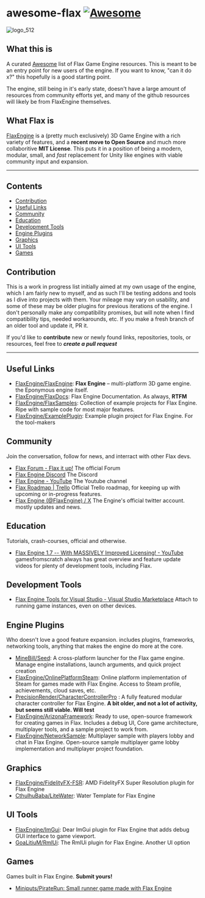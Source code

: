 # awesome-flax [![Awesome](https://awesome.re/badge-flat2.svg)](https://awesome.re)
![logo_512](https://github.com/kacevoid/awesome-flax/assets/27834580/588296fe-03bf-4037-97b3-e2531cc0d31e)

## What this is
A curated [Awesome](https://github.com/sindresorhus/awesome) list of Flax Game Engine resources. This is meant to be an entry point for new users of the engine. If you want to know, "can it do x?" this hopefully is a good starting point.

The engine, still being in it's early state, doesn't have a large amount of resources from community efforts yet, and many of the github resources will likely be from FlaxEngine themselves.

## What Flax is
[FlaxEngine](https://github.com/FlaxEngine/FlaxEngine) is a (pretty much exclusively) 3D Game Engine with a rich variety of features, and a **recent move to Open Source** and much more collaboritive **MIT License**. This puts it in a position of being a modern, modular, small, and _fast_ replacement for Unity like engines with viable community input and expansion.

---

## Contents
- [Contribution](https://github.com/kacevoid/awesome-flax/blob/main/README.md#contribution)
- [Useful Links](https://github.com/kacevoid/awesome-flax/blob/main/README.md#useful-links)
- [Community](https://github.com/kacevoid/awesome-flax/blob/main/README.md#community)
- [Education](https://github.com/kacevoid/awesome-flax/blob/main/README.md#education)
- [Development Tools](https://github.com/kacevoid/awesome-flax/blob/main/README.md#development-tools)
- [Engine Plugins](https://github.com/kacevoid/awesome-flax/blob/main/README.md#engine-plugins)
- [Graphics](https://github.com/kacevoid/awesome-flax/blob/main/README.md#graphics)
- [UI Tools](https://github.com/kacevoid/awesome-flax/blob/main/README.md#ui-tools)
- [Games](https://github.com/kacevoid/awesome-flax/blob/main/README.md#games)


## Contribution
This is a work in progress list initially aimed at my own usage of the engine, which I am fairly new to myself, and as such I'll be testing addons and tools as I dive into projects with them. Your mileage may vary on usability, and some of these may be older plugins for previous iterations of the engine.  I don't personally make any compatibility promises, but will note when I find compatibility tips, needed workarounds, etc. If you make a fresh branch of an older tool and update it, PR it.

If you'd like to **contribute** new or newly found links, repositories, tools, or resources, feel free to ***create a pull request***

---
## Useful Links
- [FlaxEngine/FlaxEngine](https://github.com/FlaxEngine/FlaxEngine): **Flax Engine** – multi-platform 3D game engine. the Eponymous engine itself.
- [FlaxEngine/FlaxDocs](https://github.com/FlaxEngine/FlaxDocs): Flax Engine Documentation. As always, **RTFM**
- [FlaxEngine/FlaxSamples](https://github.com/FlaxEngine/FlaxSamples): Collection of example projects for Flax Engine. Ripe with sample code for most major features.
- [FlaxEngine/ExamplePlugin](https://github.com/FlaxEngine/ExamplePlugin): Example plugin project for Flax Engine. For the tool-makers

## Community
Join the conversation, follow for news, and interract with other Flax devs.
- [Flax Forum - Flax it up!](https://forum.flaxengine.com/) The official Forum
- [Flax Engine Discord](https://discord.com/invite/yFBCmY9) The Discord
- [Flax Engine - YouTube](https://www.youtube.com/c/FlaxEngine) The Youtube channel
- [Flax Roadmap | Trello](https://trello.com/b/NQjLXRCP/flax-roadmap) Official Trello roadmap, for keeping up with upcoming or in-progress features.
- [Flax Engine (@FlaxEngine) / X](https://twitter.com/FlaxEngine/) The Engine's official twitter account. mostly updates and news.

## Education
Tutorials, crash-courses, official and otherwise.
- [Flax Engine 1.7 -- With MASSIVELY Improved Licensing! - YouTube](https://www.youtube.com/watch?v=bdf6h9s6mBM) gamesfromscratch always has great overview and feature update videos for plenty of development tools, including Flax.

## Development Tools
- [Flax Engine Tools for Visual Studio - Visual Studio Marketplace](https://marketplace.visualstudio.com/items?itemName=Flax.FlaxVS) Attach to running game instances, even on other devices.

## Engine Plugins
Who doesn't love a good feature expansion. includes plugins, frameworks, networking tools, anything that makes the engine do more at the core.

- [MineBill/Seed](https://github.com/MineBill/Seed): A cross-platform launcher for the Flax game engine. Manage engine installations, launch arguments, and quick project creation
- [FlaxEngine/OnlinePlatformSteam](https://github.com/FlaxEngine/OnlinePlatformSteam): Online platform implementation of Steam for games made with Flax Engine. Access to Steam profile, achievements, cloud saves, etc.
- [PrecisionRender/CharacterControllerPro](https://github.com/PrecisionRender/CharacterControllerPro) : A fully featured modular character controller for Flax Engine. **A bit older, and not a lot of activity, but seems still viable. Will test**
- [FlaxEngine/ArizonaFramework](https://github.com/FlaxEngine/ArizonaFramework): Ready to use, open-source framework for creating games in Flax. Includes a debug UI, Core game architecture, multiplayer tools, and a sample project to work from.
- [FlaxEngine/NetworkSample](https://github.com/FlaxEngine/NetworkSample): Multiplayer sample with players lobby and chat in Flax Engine. Open-source sample multiplayer game lobby implementation and multiplayer project foundation.

## Graphics
- [FlaxEngine/FidelityFX-FSR](https://github.com/FlaxEngine/FidelityFX-FSR): AMD FidelityFX Super Resolution plugin for Flax Engine
- [CthulhuBaba/LiteWater](https://github.com/CthulhuBaba/LiteWater): Water Template for Flax Engine

## UI Tools
- [FlaxEngine/ImGui](https://github.com/FlaxEngine/ImGui): Dear ImGui plugin for Flax Engine that adds debug GUI interface to game viewport.
- [GoaLitiuM/RmlUi](https://github.com/GoaLitiuM/RmlUi): The RmlUi plugin for Flax Engine. Another UI option

## Games
Games built in Flax Engine. **Submit yours!**

- [Miniputs/PirateRun: Small runner game made with Flax Engine](https://github.com/Miniputs/PirateRun)
